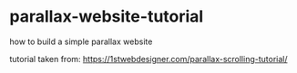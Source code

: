 # parallax-website-tutorial
how to build a simple parallax website

tutorial taken from: https://1stwebdesigner.com/parallax-scrolling-tutorial/
